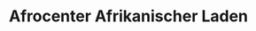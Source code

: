 ---
title: "Afrocenter Afrikanischer Laden"
url: /konstanz/afrocenter-afrikanischer-laden/
shop: Allgemein
---